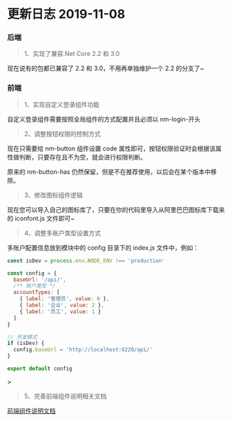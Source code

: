 # 更新日志 2019-11-08

### 后端

> 1、实现了兼容.Net Core 2.2 和 3.0

现在说有的包都已兼容了 2.2 和 3.0，不用再单独维护一个 2.2 的分支了~

### 前端

> 1、实现自定义登录组件功能

自定义登录组件需要按照全局组件的方式配置并且必须以 nm-login-开头

> 2、调整按钮权限的控制方式

现在只需要给 nm-button 组件设置 code 属性即可，按钮权限验证时会根据该属性做判断，只要存在且不为空，就会进行权限判断。

原来的 nm-button-has 仍然保留，但是不在推荐使用，以后会在某个版本中移除。

> 3、修改图标组件逻辑

现在您可以导入自己的图标库了，只要在你的代码里导入从阿里巴巴图标库下载来的 iconfont.js 文件即可~

> 4、调整多账户类型设置方式

多账户配置信息放到模块中的 config 目录下的 index.js 文件中，例如：

```js
const isDev = process.env.NODE_ENV !== 'production'

const config = {
  baseUrl: '/api/',
  /** 账户类型 */
  accountTypes: [
    { label: '管理员', value: 0 },
    { label: '企业', value: 2 },
    { label: '员工', value: 1 }
  ]
}

// 开发模式
if (isDev) {
  config.baseUrl = 'http://localhost:6220/api/'
}

export default config
```

<nm-img id="20191108143956"/>>

> 5、完善前端组件说明相关文档

[前端组件说明文档](/docs/ui)

<nm-sponsor/>
